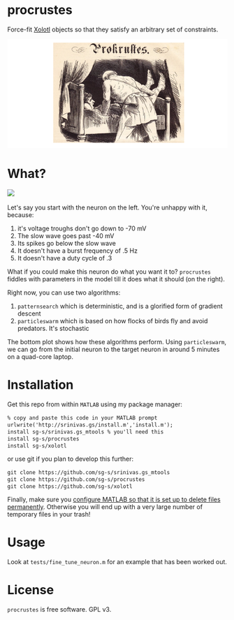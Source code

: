 # procrustes

Force-fit [Xolotl]() objects so that they satisfy an arbitrary set of constraints. 

![](./images/bed.png) 


# What?

![](https://user-images.githubusercontent.com/6005346/37379826-e395ecdc-270b-11e8-914e-bdb53ef62d26.png)

Let's say you start with the neuron on the left. You're unhappy with it, because:

1. it's voltage troughs don't go down to -70 mV
2. The slow wave goes past -40 mV
3. Its spikes go below the slow wave
4. It doesn't have a burst frequency of .5 Hz
5. It doesn't have a duty cycle of .3

What if you could make this neuron do what you want it to? `procrustes` fiddles with parameters in the model till it does what it should (on the right).

Right now, you can use two algorithms: 

1. `patternsearch` which is deterministic, and is a glorified form of gradient descent
2. `particleswarm` which is based on how flocks of birds fly and avoid predators. It's stochastic 

The bottom plot shows how these algorithms perform. Using `particleswarm`, we can go from the initial neuron to the target neuron in around 5 minutes on a quad-core laptop. 


# Installation 

Get this repo from within `MATLAB` using my package manager:

```
% copy and paste this code in your MATLAB prompt
urlwrite('http://srinivas.gs/install.m','install.m'); 
install sg-s/srinivas.gs_mtools % you'll need this
install sg-s/procrustes 
install sg-s/xolotl
```

or use git if you plan to develop this further: 

```
git clone https://github.com/sg-s/srinivas.gs_mtools
git clone https://github.com/sg-s/procrustes
git clone https://github.com/sg-s/xolotl
```

Finally, make sure you [configure MATLAB so that it is set up to delete files permanently](https://www.mathworks.com/help/matlab/ref/delete.html). Otherwise you will end up with a very large number of temporary files in your trash!


# Usage 

Look at `tests/fine_tune_neuron.m` for an example that has been worked out. 


# License

`procrustes` is free software. GPL v3. 